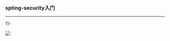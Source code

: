 ### spting-security入门

---

11-

![](https://git-markdown.oss-cn-beijing.aliyuncs.com/java/spring-security-01.png)


